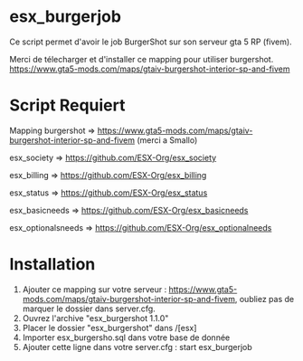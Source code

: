 # esx_burgerjob
Ce script permet d'avoir le job BurgerShot sur son serveur gta 5 RP (fivem).

Merci de télecharger et d'installer ce mapping pour utiliser burgershot.
https://www.gta5-mods.com/maps/gtaiv-burgershot-interior-sp-and-fivem

# Script Requiert
Mapping burgershot => https://www.gta5-mods.com/maps/gtaiv-burgershot-interior-sp-and-fivem  (merci a Smallo)

esx_society => https://github.com/ESX-Org/esx_society

esx_billing => https://github.com/ESX-Org/esx_billing

esx_status => https://github.com/ESX-Org/esx_status

esx_basicneeds => https://github.com/ESX-Org/esx_basicneeds

esx_optionalsneeds => https://github.com/ESX-Org/esx_optionalneeds

# Installation
1) Ajouter ce mapping sur votre serveur : https://www.gta5-mods.com/maps/gtaiv-burgershot-interior-sp-and-fivem, oubliez pas de marquer le dossier dans server.cfg.
2) Ouvrez l'archive "esx_burgershot 1.1.0"
3) Placer le dossier "esx_burgershot" dans /[esx]
4) Importer esx_burgersho.sql dans votre base de donnée
5) Ajouter cette ligne dans votre server.cfg : start esx_burgerjob


